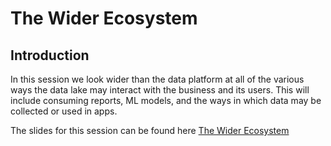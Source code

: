 # The Wider Ecosystem

## Introduction

In this session we look wider than the data platform at all of the various ways the data lake may interact with the business and its users. This will include consuming reports, ML models, and the ways in which data may be collected or used in apps.

The slides for this session can be found here [The Wider Ecosystem](content/TheWiderEcosystem.pptx)
